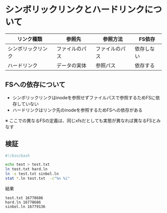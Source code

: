 # シンボリックリンクとハードリンクについて

リンク種類|参照先|参照方法|FS依存
-|-|-|-
シンボリックリンク|ファイルのパス|ファイルのパス|依存しない
ハードリンク|データの実体|参照パス|依存する

## FSへの依存について

- シンボリックリンクはinodeを参照せずファイルパスで参照するためFSに依存していない
- ハードリンクはリンク先のinodeを参照するためFSへの依存がある

※ ここでの異なるFSの定義は、同じxfsだとしても実態が異なれば異なるFSとみなす

## 検証

```bash
#!/bin/bash

echo test > test.txt
ln test.txt hard.ln
ln -s test.txt sinbol.ln
stat *.ln test.txt  -c"%n %i"
```

結果

```plain
test.txt 16778686
hard.ln 16778686
sinbol.ln 16779136
```
